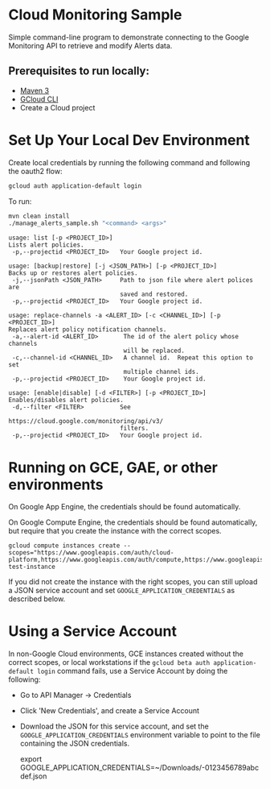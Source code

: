 # Cloud Monitoring Sample

Simple command-line program to demonstrate connecting to the Google
Monitoring API to retrieve and modify Alerts data.

## Prerequisites to run locally:

* [Maven 3](https://maven.apache.org)
* [GCloud CLI](https://cloud.google.com/sdk/gcloud/)
* Create a Cloud project

# Set Up Your Local Dev Environment

Create local credentials by running the following command and following the oauth2 flow:

```bash
gcloud auth application-default login
```

To run:

```bash
mvn clean install  
./manage_alerts_sample.sh "<command> <args>"
```

```
usage: list [-p <PROJECT_ID>]
Lists alert policies.
 -p,--projectid <PROJECT_ID>   Your Google project id.

usage: [backup|restore] [-j <JSON_PATH>] [-p <PROJECT_ID>]
Backs up or restores alert policies.
 -j,--jsonPath <JSON_PATH>     Path to json file where alert polices are
                               saved and restored.
 -p,--projectid <PROJECT_ID>   Your Google project id.

usage: replace-channels -a <ALERT_ID> [-c <CHANNEL_ID>] [-p <PROJECT_ID>]
Replaces alert policy notification channels.
 -a,--alert-id <ALERT_ID>       The id of the alert policy whose channels
                                will be replaced.
 -c,--channel-id <CHANNEL_ID>   A channel id.  Repeat this option to set
                                multiple channel ids.
 -p,--projectid <PROJECT_ID>    Your Google project id.

usage: [enable|disable] [-d <FILTER>] [-p <PROJECT_ID>]
Enables/disables alert policies.
 -d,--filter <FILTER>          See
                               https://cloud.google.com/monitoring/api/v3/
                               filters.
 -p,--projectid <PROJECT_ID>   Your Google project id.
 ```
# Running on GCE, GAE, or other environments

On Google App Engine, the credentials should be found automatically.

On Google Compute Engine, the credentials should be found automatically, but require that
you create the instance with the correct scopes.

    gcloud compute instances create --scopes="https://www.googleapis.com/auth/cloud-platform,https://www.googleapis.com/auth/compute,https://www.googleapis.com/auth/compute.readonly" test-instance

If you did not create the instance with the right scopes, you can still upload a JSON service
account and set `GOOGLE_APPLICATION_CREDENTIALS` as described below.

# Using a Service Account

In non-Google Cloud environments, GCE instances created without the correct scopes, or local
workstations if the `gcloud beta auth application-default login` command fails, use a Service
Account by doing the following:

* Go to API Manager -> Credentials
* Click 'New Credentials', and create a Service Account
* Download the JSON for this service account, and set the `GOOGLE_APPLICATION_CREDENTIALS`
 environment variable to point to the file containing the JSON credentials.


    export GOOGLE_APPLICATION_CREDENTIALS=~/Downloads/<project-id>-0123456789abcdef.json

